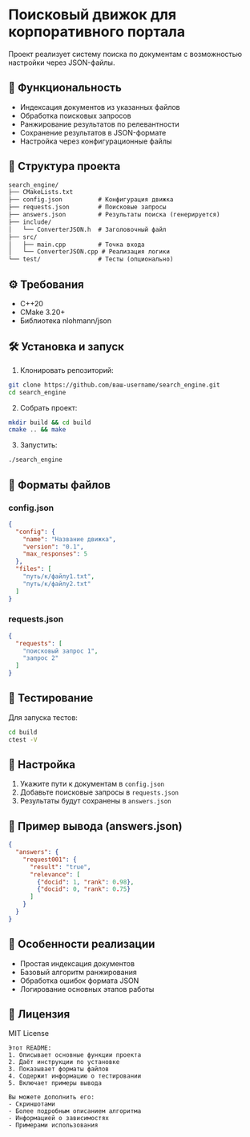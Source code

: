 # Поисковый движок для корпоративного портала

Проект реализует систему поиска по документам с возможностью настройки через JSON-файлы.

## 📌 Функциональность

- Индексация документов из указанных файлов
- Обработка поисковых запросов
- Ранжирование результатов по релевантности
- Сохранение результатов в JSON-формате
- Настройка через конфигурационные файлы

## 📂 Структура проекта
```markdown
search_engine/
├── CMakeLists.txt
├── config.json          # Конфигурация движка
├── requests.json        # Поисковые запросы
├── answers.json         # Результаты поиска (генерируется)
├── include/
│   └── ConverterJSON.h  # Заголовочный файл
├── src/
│   ├── main.cpp         # Точка входа
│   └── ConverterJSON.cpp # Реализация логики
└── test/                # Тесты (опционально)

```
## ⚙️ Требования

- C++20
- CMake 3.20+
- Библиотека nlohmann/json

## 🛠 Установка и запуск

1. Клонировать репозиторий:
```bash
git clone https://github.com/ваш-username/search_engine.git
cd search_engine
```

2. Собрать проект:
```bash
mkdir build && cd build
cmake .. && make
```

3. Запустить:
```bash
./search_engine
```

## 📝 Форматы файлов

### config.json
```json
{
  "config": {
    "name": "Название движка",
    "version": "0.1",
    "max_responses": 5
  },
  "files": [
    "путь/к/файлу1.txt",
    "путь/к/файлу2.txt"
  ]
}
```

### requests.json
```json
{
  "requests": [
    "поисковый запрос 1",
    "запрос 2"
  ]
}
```

## 🧪 Тестирование

Для запуска тестов:
```bash
cd build
ctest -V
```

## 🔧 Настройка

1. Укажите пути к документам в `config.json`
2. Добавьте поисковые запросы в `requests.json`
3. Результаты будут сохранены в `answers.json`

## 📄 Пример вывода (answers.json)

```json
{
  "answers": {
    "request001": {
      "result": "true",
      "relevance": [
        {"docid": 1, "rank": 0.98},
        {"docid": 0, "rank": 0.75}
      ]
    }
  }
}
```

## 📌 Особенности реализации

- Простая индексация документов
- Базовый алгоритм ранжирования
- Обработка ошибок формата JSON
- Логирование основных этапов работы

## 📜 Лицензия

MIT License
```
Этот README:
1. Описывает основные функции проекта
2. Даёт инструкции по установке
3. Показывает форматы файлов
4. Содержит информацию о тестировании
5. Включает примеры вывода

Вы можете дополнить его:
- Скриншотами
- Более подробным описанием алгоритма
- Информацией о зависимостях
- Примерами использования 
